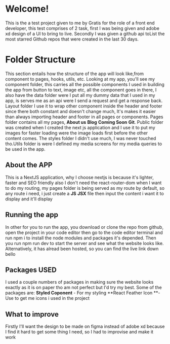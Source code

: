 # Welcome!

This is the a test project given to me by Gratis for the role of a front end developer, this test comprises of 2 task, first I was being given and adobe xd design of a UI to bring to live. Secondly I was given a github api toList the most starred Github repos that were created in the last 30 days.

# Folder Structure

This section entails how the structure of the app will look like,from component to pages, hooks, utils, etc. Looking at my app, you'll see my component folder, this carries all the possible components I used in building the app from button to text, image etc, all the component goes in there, I also have the data folder were I put all my dummy data that I used in my app, is serves me as an api were I send a request and get a response back. Layout folder I use it to wrap other component inside the header and footer since there both constant and doesn't change much, It's makes it easier than always importing header and footer in all pages or components. Pages folder contains all my pages, **About us** **Blog** **Coming Soon** **Git**. Public folder was created when I created the next js application and I use it to put my images for faster loading were the image loads first before the other content comes. The styles folder I didn't use much, I was never touched tho.Utils folder is were I defined my media screens for my media queries to be used in the app.

## About the APP

This is a NextJS application, why I choose nextjs is because it's lighter, faster and SEO friendly also I don't need the react-router-dom when I want to do my routing, my pages folder is being served as my route by default, so any route i need, i just create a **JS** **JSX** file then input the content i want it to display and it'll display

## Running the app

In other for you to run the app, you download or clone the repo from github, open the project in your code editor then go to the code editor terminal and run npm i to install the node modules and packages it's depended. Then you run npm run dev to start the server and see what the website looks like. Alternatively, it has alread been hosted, so you can find the live link down bello

## Packages USED

I used a couple numbers of packages in making sure the website looks exactly as it is on paper tho am not perfect but I'd try my best. Some of the packages are: **Styled Coponent** - For my styling **React Feather Icon **- Use to get me icons i used in the project

## What to improve

Firstly I'll want the design to be made on figma instead of adobe xd because I find it hard to get some thing I need, so I had to improvise and make it work
